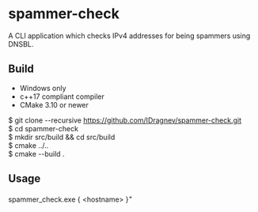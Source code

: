 # spammer-check

A CLI application which checks IPv4 addresses for being spammers using DNSBL.

## Build
 - Windows only
 - c++17 compliant compiler
 - CMake 3.10 or newer
 
 $ git clone --recursive https://github.com/IDragnev/spammer-check.git   
 $ cd spammer-check  
 $ mkdir src/build && cd src/build  
 $ cmake ../..  
 $ cmake --build .  
 
 ## Usage
  spammer_check.exe { \<hostname\> }<sup>+<sup/>
